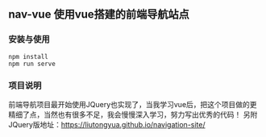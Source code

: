 ## nav-vue 使用vue搭建的前端导航站点

### 安装与使用
```
npm install
npm run serve
```

### 项目说明
前端导航项目最开始使用JQuery也实现了，当我学习vue后，把这个项目做的更精细了点，当然也有很多不足，我会慢慢深入学习，努力写出优秀的代码！
另附JQuery版地址：https://liutongyua.github.io/navigation-site/

